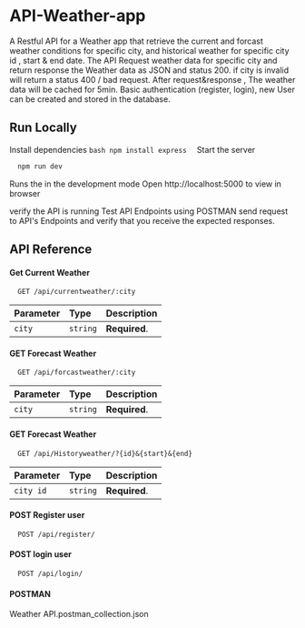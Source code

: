 # API-Weather-app
A Restful API for a Weather app that retrieve the current and forcast weather conditions for specific city, and historical weather for specific city id , start & end date.
The API Request weather data for specific city and return response the Weather data as JSON and status 200. if city is invalid will return a status 400 / bad request.
After request&response , The weather data will be cached for 5min.
Basic authentication (register, login), new User can be created and stored in the database.

## Run Locally
Install dependencies
    ```bash
      npm install express 
    ```
Start the server
```bash
  npm run dev 
```
  Runs the in the development mode
  Open http://localhost:5000 to view in browser

  verify the API is running
  Test API Endpoints using POSTMAN
     send request to API's Endpoints and verify that you receive the expected responses.
  
## API Reference

#### Get Current Weather

```http
  GET /api/currentweather/:city
```

| Parameter | Type     | Description                |
| :-------- | :------- | :------------------------- |
| `city`    | `string` | **Required**.              |

#### GET Forecast Weather

```http
  GET /api/forcastweather/:city
```

| Parameter | Type     | Description                       |
| :-------- | :------- | :-------------------------------- |
| `city`    | `string` | **Required**.                     |

#### GET Forecast Weather

```http
  GET /api/Historyweather/?{id}&{start}&{end}
```

| Parameter | Type     | Description                       |
| :-------- | :------- | :-------------------------------- |
| `city id` | `string` | **Required**.                     |


#### POST Register user

```http
  POST /api/register/
```
#### POST login user

```http
  POST /api/login/
```
  
 #### POSTMAN
 
Weather API.postman_collection.json
